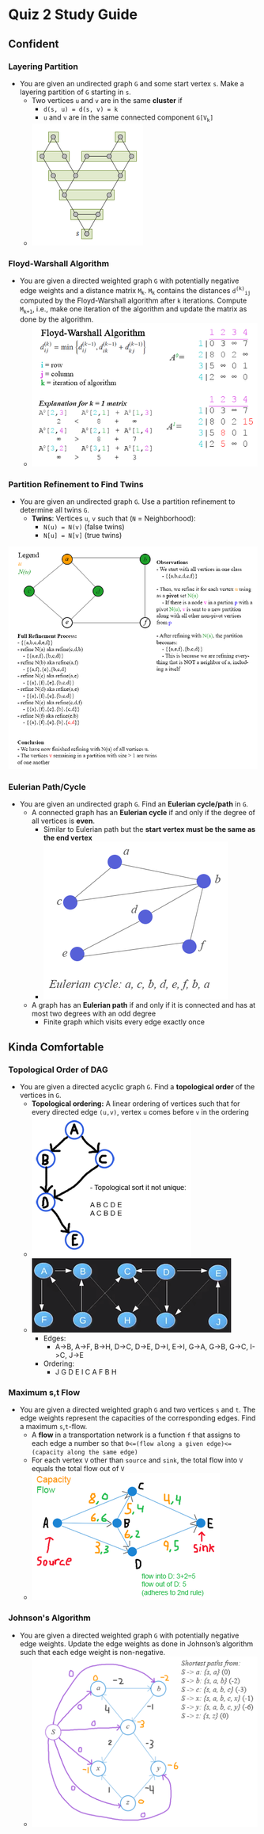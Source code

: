 # Quiz 2 Study Guide

## Confident
### Layering Partition
* You are given an undirected graph `G` and some start vertex `s`. Make a layering partition of `G` starting in `s`.
    * Two vertices `u` and `v` are in the same **cluster** if
        * `d(s, u) = d(s, v) = k`
        * `u` and `v` are in the same connected component `G[V`<sub>`k`</sub>`]`
    * ![](CS428_Quiz2_layering_partition.png)

### Floyd-Warshall Algorithm
* You are given a directed weighted graph `G` with potentially negative edge weights and a distance matrix `M`<sub>`k`</sub>. `M`<sub>`k`</sub> contains the distances `d`<sup>`(k)`</sup><sub>`ij`</sub> computed by the Floyd-Warshall algorithm after `k` iterations. Compute `M`<sub>`k+1`</sub>, i.e., make one iteration of the algorithm and update the matrix as done by the algorithm.
    * ![](smaller-versions\CS428_Quiz2_Floyd-Warshall_75pct.png)

### Partition Refinement to Find Twins
* You are given an undirected graph `G`. Use a partition refinement to determine all twins `G`.
    * **Twins**: Vertices `u`, `v` such that (`N` = Neighborhood):
        * `N(u) = N(v)`     (false twins)
        * `N[u] = N[v]`     (true twins)

![](smaller-versions\CS428_Quiz2_Partition_refinement_1_75pct.png)

### Eulerian Path/Cycle
* You are given an undirected graph `G`. Find an **Eulerian cycle/path** in `G`.
    * A connected graph has an **Eulerian cycle** if and only if the degree of all vertices is **even**.
        * Similar to Eulerian path but the **start vertex must be the same as the end vertex**
        * ![](CS428_Quiz2_Eulerian_Cycle.png)
    * A graph has an **Eulerian path** if and only if it is connected and has at most two degrees with an odd degree
        * Finite graph which visits every edge exactly once
    

## Kinda Comfortable
### Topological Order of DAG
* You are given a directed acyclic graph `G`. Find a **topological order** of the vertices in `G`.
    * **Topological ordering:** A linear ordering of vertices such that for every directed edge `(u,v)`, vertex `u` comes before `v` in the ordering
    * ![](CS428_Quiz2_topological_order.png)
    * ![](CS428_Quiz2_topological_order_GFG.png)
        * Edges:
            * A->B, A->F, B->H, D->C, D->E, D->I, E->I, G->A, G->B, G->C, I->C, J->E
        * Ordering:
            * J G D E I C A F B H

### Maximum s,t Flow
* You are given a directed weighted graph `G` and two vertices `s` and `t`. The edge weights represent the capacities of the corresponding edges. Find a maximum `s`,`t`-flow.
    * A **flow** in a transportation network is a function `f` that assigns to each edge a number so that `0<=(flow along a given edge)<=(capacity along the same edge)`
    * For each vertex `V` other than `source` and `sink`, the total flow into `V` equals the total flow out of `V`
    * ![](CS428_Quiz2_Flow_1.png)

### Johnson's Algorithm
* You are given a directed weighted graph `G` with potentially negative edge weights. Update the edge weights as done in Johnson’s algorithm such that each edge weight is non-negative.
    * ![](smaller-versions\CS428_Quiz2_Johnsons_Alg_1_50pct.png)
